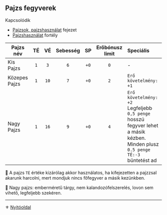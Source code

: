 ## Pajzs fegyverek

Kapcsolódik
- [Pajzsok, pajzshasználat](064_02_09_pajzsok_pajzshasznalat.md) fejezet
- [Pajzshasználat](fortelyok.harci/pajzshasznalat.md) fortély

<!-- tag: md_table_pajzs_start -->

| Pajzs név     | TÉ  |  VÉ  | Sebesség |  SP  | Erőbónusz limit | Speciális                                                                                                                          |
| ------------- | :-: | :--: | :------: | :--: | :-------------: | :--------------------------------------------------------------------------------------------------------------------------------- |
| Kis Pajzs     | `1` | `3`  |   `6`    | `+0` |       `0`       | -                                                                                                                                  |
| Közepes Pajzs | `1` | `10` |   `7`    | `+0` |       `2`       | `Erő követelmény: +1`                                                                                                              |
| Nagy Pajzs    | `1` | `16` |   `9`    | `+0` |       `4`       | `Erő követelmény: +2`<br>Legfeljebb `0,5 penge` hosszú fegyver lehet a másik kézben. Minden plusz `0.5 penge` `TÉ:-3` büntetést ad |

<!-- tag: md_table_pajzs_end -->

🔆 A pajzs `TÉ` értéke kizárólag akkor használatos, ha kifejezetten a pajzzsal akarunk harcolni, mert mondjuk nincs főfegyver a másik kezünkben.

🔆 Nagy pajzs: emberméretű tárgy, nem kalandozófelszerelés, lovon sem vihető, legfeljebb szekéren.

---

⚜️ [Nyitóoldal](start.md#6-harcrendszer-%EF%B8%8F)
